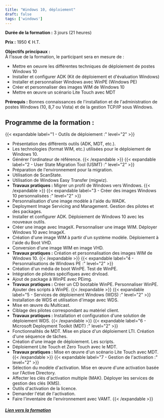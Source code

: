 ```yaml
---
title: "Windows 10, déploiement"
draft: false
tags: ['windows']
---
```



**Durée de la formation :** 3 jours (21 heures)

**Prix :** 1950 € H.T.

**Objectifs principaux :**  
À l’issue de la formation, le participant sera en mesure de :
* Mettre en oeuvre les différentes techniques de déploiement de postes Windows 10
* Installer et configurer ADK (Kit de déploiement et d'évaluation Windows)
* Installer et personnaliser Windows avec WinPE (Windows PE)
* Créer et personnaliser des images WIM de Windows 10
* Mettre en œuvre un scénario Lite Touch avec MDT

 **Prérequis :** Bonnes connaissances de l'installation et de l'administration de postes Windows (10, 8,7 ou Vista) et de la gestion TCP/IP sous Windows.

## Programme de la formation :
{{< expandable label="1 - Outils de déploiement :" level="2" >}}
* Présentation des différents outils (ADK, MDT, etc.).
* Les technologies (format WIM, etc.) utilisées pour le déploiement de Windows 10.
* Générer l'ordinateur de référence.
{{< /expandable >}}
{{< expandable label="2 - User State Migration Tool (USMT) :" level="2" >}}
* Préparation de l'environnement pour la migration.
* Utilisation de ScanState.
* Utilisation de Windows Easy Transfer (migwiz).
* **Travaux pratiques :** Migrer un profil de Windows vers Windows.
{{< /expandable >}}
{{< expandable label="3 - Créer des images Windows 10 personnalisées :" level="2" >}}
* Personnalisation d'une image modèle à l'aide du WADK.
* Deployment Image Servicing and Management. Gestion des pilotes et des packages.
* Installer et configurer ADK. Déploiement de Windows 10 avec les nouveaux outils.
* Créer une image avec ImageX. Personnaliser une image WIM. Déployer Windows 10 avec ImageX.
* Création d'une image WIM à partir d'un système modèle. Déploiement à l'aide du Boot VHD.
* Conversion d'une image WIM en image VHD.
* **Travaux pratiques :** Création et personnalisation des images WIM de Windows 10.
{{< /expandable >}}
{{< expandable label="4 - Personnalisations de Windows PE :" level="2" >}}
* Création d'un média de boot WinPE. Test de WinPE.
* Intégration de pilotes spécifiques avec drvload.
* Ajout de package à WinPE avec PEimg.
* **Travaux pratiques :** Créer un CD bootable WinPE. Personnaliser WinPE. Ajouter des scripts à WinPE.
{{< /expandable >}}
{{< expandable label="5 - Services de déploiement Windows (WDS) :" level="2" >}}
* Installation de WDS et utilisation d'image avec WDS.
* Mise en œuvre du Multicast.
* Ciblage des pilotes correspondant au matériel client.
* **Travaux pratiques :** Installation et configuration d'une solution de déploiement WDS.
{{< /expandable >}}
{{< expandable label="6 - Microsoft Deployment Toolkit (MDT) :" level="2" >}}
* Fonctionnalités de MDT. Mise en place d'un déploiement LTI. Création d'une séquence de tâches.
* Création d'une image de déploiement. Les scripts.
* Déploiement Lite Touch et Zero Touch avec le MDT.
* **Travaux pratiques :** Mise en œuvre d'un scénario Lite Touch avec MDT.
{{< /expandable >}}
{{< expandable label="7 - Gestion de l'activation :" level="2" >}}
* Sélection du modèle d'activation. Mise en œuvre d'une activation basée sur l'Active Directory.
* Affecter les clés d'activation multiple (MAK). Déployer les services de gestion des clés (KMS).
* Outils d'activation de la licence.
* Demander l'état de l'activation.
* Faire l'inventaire de l'environnement avec VAMT.
{{< /expandable >}}


##### [Lien vers la formation](https://www.orsys.fr/formation/WOP)